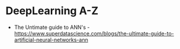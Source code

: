 # DeepLearning A-Z


- The Untimate guide to ANN's - https://www.superdatascience.com/blogs/the-ultimate-guide-to-artificial-neural-networks-ann
